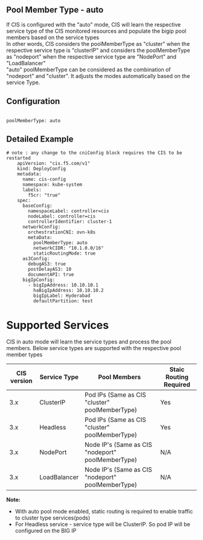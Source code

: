
## Pool Member Type - auto
If CIS is configured with the "auto" mode, CIS will learn the respective service type of the CIS monitored resources and populate the bigip pool members based on the service types<br>
In other words, CIS considers the poolMemberType as "cluster" when the respective service type is "clusterIP" and considers the poolMemberType as "nodeport" when the respective service type are "NodePort" and "LoadBalancer"<br>
"auto" poolMemberType can be considered as the combination of "nodeport" and "cluster". It adjusts the modes automatically based on the service Type.
## Configuration
```

poolMemberType: auto

```

## Detailed Example 
```
# note : any change to the cniConfig block requires the CIS to be restarted
    apiVersion: "cis.f5.com/v1"
    kind: DeployConfig
    metadata:
      name: cis-config
      namespace: kube-system
      labels:
        f5cr: "true"
    spec:
      baseConfig:
        namespaceLabel: controller=cis
        nodeLabel: controller=cis
        controllerIdentifier: cluster-1
      networkConfig:
        orchestrationCNI: ovn-k8s
        metaData:
          poolMemberType: auto
          networkCIDR: "10.1.0.0/16"
          staticRoutingMode: true
      as3Config:
        debugAS3: true
        postDelayAS3: 10
        documentAPI: true
      bigIpConfig:
        - bigIpAddress: 10.10.10.1
          haBigIpAddress: 10.10.10.2
          bigIpLabel: Hyderabad
          defaultPartition: test
```

# Supported Services
CIS in auto mode will learn the service types and process the pool members. Below service types are supported
with the respective pool member types

| CIS version | Service Type | Pool Members                                  | Staic Routing Required                  |
|-------------|--------------|-----------------------------------------------|-----------------------------------------|
| 3.x         | ClusterIP    | Pod IPs   (Same as CIS "cluster" poolMemberType)   | Yes |
| 3.x         | Headless     | Pod IPs   (Same as CIS "cluster" poolMemberType)   | Yes |
| 3.x         | NodePort     | Node IP's (Same as CIS "nodeport" poolMemberType)  | N/A                                     |
| 3.x         | LoadBalancer | Node IP's (Same as CIS "nodeport" poolMemberType)  | N/A                                     |


**Note:**

* With auto pool mode enabled, static routing is required to enable traffic to cluster type services(pods)
* For Headless service - service type will be ClusterIP. So pod IP will be configured on the BIG IP